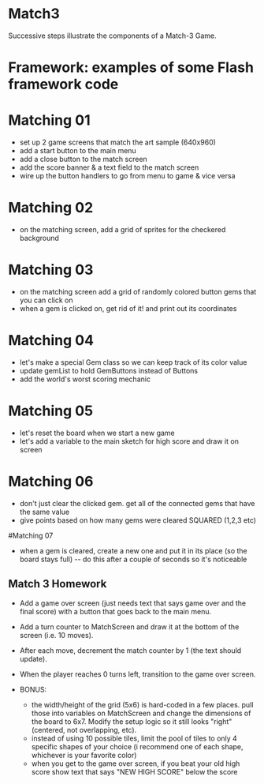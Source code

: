# Match3

Successive steps illustrate the components of a Match-3 Game.

# Framework: examples of some Flash framework code

# Matching 01
* set up 2 game screens that match the art sample (640x960)
* add a start button to the main menu
* add a close button to the match screen
* add the score banner & a text field to the match screen
* wire up the button handlers to go from menu to game & vice versa

# Matching 02
* on the matching screen, add a grid of sprites for the checkered background

# Matching 03
* on the matching screen add a grid of randomly colored button gems that you can click on
* when a gem is clicked on, get rid of it! and print out its coordinates

# Matching 04
* let's make a special Gem class so we can keep track of its color value
* update gemList to hold GemButtons instead of Buttons
* add the world's worst scoring mechanic

# Matching 05
* let's reset the board when we start a new game
* let's add a variable to the main sketch for high score and draw it on screen

# Matching 06
* don't just clear the clicked gem. get all of the connected gems that have the same value
* give points based on how many gems were cleared SQUARED (1,2,3 etc)


#Matching 07
* when a gem is cleared, create a new one and put it in its place (so the board stays full) -- do this after a couple of seconds so it's noticeable




Match 3 Homework
------------------------------------------------------------------------
* Add a game over screen (just needs text that says game over and the final score) with a button that goes back to the main menu.
* Add a turn counter to MatchScreen and draw it at the bottom of the screen (i.e. 10 moves).
* After each move, decrement the match counter by 1 (the text should update).
* When the player reaches 0 turns left, transition to the game over screen.

* BONUS:
	* the width/height of the grid (5x6) is hard-coded in a few places. pull those into variables on MatchScreen and change the dimensions of the board to 6x7. Modify the setup logic so it still looks "right" (centered, not overlapping, etc).
	* instead of using 10 possible tiles, limit the pool of tiles to only 4 specific shapes of your choice (i recommend one of each shape, whichever is your favorite color)
	* when you get to the game over screen, if you beat your old high score show text that says "NEW HIGH SCORE" below the score


